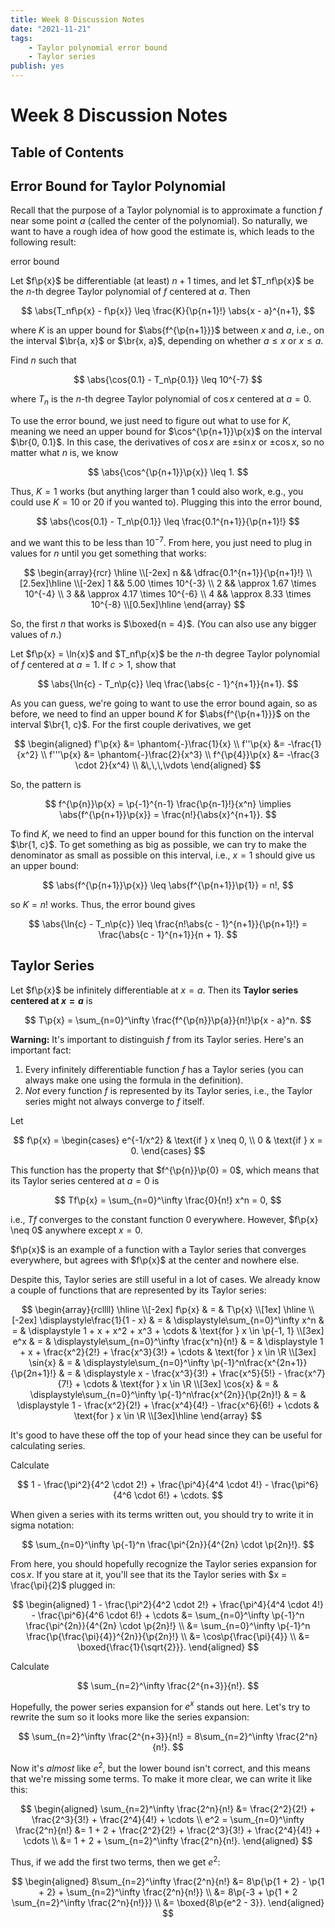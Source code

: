 ```yaml
---
title: Week 8 Discussion Notes
date: "2021-11-21"
tags:
    - Taylor polynomial error bound
    - Taylor series
publish: yes
---
```


# Week 8 Discussion Notes

## Table of Contents

## Error Bound for Taylor Polynomial

Recall that the purpose of a Taylor polynomial is to approximate a function $f$ near some point $a$ (called the center of the polynomial). So naturally, we want to have a rough idea of how good the estimate is, which leads to the following result:

<theorem> error bound

Let $f\p{x}$ be differentiable (at least) $n+1$ times, and let $T_nf\p{x}$ be the $n$-th degree Taylor polynomial of $f$ centered at $a$. Then

$$
\abs{T_nf\p{x} - f\p{x}} \leq \frac{K}{\p{n+1}!} \abs{x - a}^{n+1},
$$

where $K$ is an upper bound for $\abs{f^{\p{n+1}}}$ between $x$ and $a$, i.e., on the interval $\br{a, x}$ or $\br{x, a}$, depending on whether $a \leq x$ or $x \leq a$.

</theorem>

<example>

Find $n$ such that

$$
\abs{\cos{0.1} - T_n\p{0.1}} \leq 10^{-7}
$$

where $T_n$ is the $n$-th degree Taylor polynomial of $\cos{x}$ centered at $a = 0$.

</example>

<solution>

To use the error bound, we just need to figure out what to use for $K$, meaning we need an upper bound for $\cos^{\p{n+1}}\p{x}$ on the interval $\br{0, 0.1}$. In this case, the derivatives of $\cos{x}$ are $\pm\sin{x}$ or $\pm\cos{x}$, so no matter what $n$ is, we know

$$
\abs{\cos^{\p{n+1}}\p{x}} \leq 1.
$$

Thus, $K = 1$ works (but anything larger than $1$ could also work, e.g., you could use $K = 10$ or $20$ if you wanted to). Plugging this into the error bound,

$$
\abs{\cos{0.1} - T_n\p{0.1}} \leq \frac{0.1^{n+1}}{\p{n+1}!}
$$

and we want this to be less than $10^{-7}$. From here, you just need to plug in values for $n$ until you get something that works:

$$
\begin{array}{rcr}
    \hline \\[-2ex]
    n && \dfrac{0.1^{n+1}}{\p{n+1}!} \\[2.5ex]\hline \\[-2ex]
    1 && 5.00 \times 10^{-3} \\
    2 && \approx 1.67 \times 10^{-4} \\
    3 && \approx 4.17 \times 10^{-6} \\
    4 && \approx 8.33 \times 10^{-8} \\[0.5ex]\hline
\end{array}
$$

So, the first $n$ that works is $\boxed{n = 4}$. (You can also use any bigger values of $n$.)

</solution>

<example>

Let $f\p{x} = \ln{x}$ and $T_nf\p{x}$ be the $n$-th degree Taylor polynomial of $f$ centered at $a = 1$. If $c > 1$, show that

$$
\abs{\ln{c} - T_n\p{c}} \leq \frac{\abs{c - 1}^{n+1}}{n+1}.
$$

</example>

<solution>

As you can guess, we're going to want to use the error bound again, so as before, we need to find an upper bound $K$ for $\abs{f^{\p{n+1}}}$ on the interval $\br{1, c}$. For the first couple derivatives, we get

$$
\begin{aligned}
    f'\p{x} &= \phantom{-}\frac{1}{x} \\
    f''\p{x} &= -\frac{1}{x^2} \\
    f'''\p{x} &= \phantom{-}\frac{2}{x^3} \\
    f^{\p{4}}\p{x} &= -\frac{3 \cdot 2}{x^4} \\
    &\,\,\,\vdots
\end{aligned}
$$

So, the pattern is

$$
f^{\p{n}}\p{x} = \p{-1}^{n-1} \frac{\p{n-1}!}{x^n}
\implies \abs{f^{\p{n+1}}\p{x}} = \frac{n!}{\abs{x}^{n+1}}.
$$

To find $K$, we need to find an upper bound for this function on the interval $\br{1, c}$. To get something as big as possible, we can try to make the denominator as small as possible on this interval, i.e., $x = 1$ should give us an upper bound:

$$
\abs{f^{\p{n+1}}\p{x}}
    \leq \abs{f^{\p{n+1}}\p{1}}
    = n!,
$$

so $K = n!$ works. Thus, the error bound gives

$$
\abs{\ln{c} - T_n\p{c}}
    \leq \frac{n!\abs{c - 1}^{n+1}}{\p{n+1}!}
    = \frac{\abs{c - 1}^{n+1}}{n + 1}.
$$

</solution>

## Taylor Series

<definition>

Let $f\p{x}$ be infinitely differentiable at $x = a$. Then its **Taylor series centered at $x = a$** is

$$
T\p{x} = \sum_{n=0}^\infty \frac{f^{\p{n}}\p{a}}{n!}\p{x - a}^n.
$$

</definition>

**Warning:** It's important to distinguish $f$ from its Taylor series. Here's an important fact:

1. Every infinitely differentiable function $f$ has a Taylor series (you can always make one using the formula in the definition).
2. _Not_ every function $f$ is represented by its Taylor series, i.e., the Taylor series might not always converge to $f$ itself.

<example>

Let

$$
f\p{x}
    =   \begin{cases}
            e^{-1/x^2}  & \text{if } x \neq 0, \\
            0           & \text{if } x = 0.
        \end{cases}
$$

This function has the property that $f^{\p{n}}\p{0} = 0$, which means that its Taylor series centered at $a = 0$ is

$$
Tf\p{x} = \sum_{n=0}^\infty \frac{0}{n!} x^n = 0,
$$

i.e., $Tf$ converges to the constant function $0$ everywhere. However, $f\p{x} \neq 0$ anywhere except $x = 0$.

$f\p{x}$ is an example of a function with a Taylor series that converges everywhere, but agrees with $f\p{x}$ at the center and nowhere else.

</example>

Despite this, Taylor series are still useful in a lot of cases. We already know a couple of functions that are represented by its Taylor series:

$$
\begin{array}{rcllll}
    \hline \\[-2ex]
    f\p{x}
        & =
        & T\p{x} \\[1ex] \hline \\[-2ex]
    \displaystyle\frac{1}{1 - x}
        & =
        & \displaystyle\sum_{n=0}^\infty x^n
        & =
        & \displaystyle 1 + x + x^2 + x^3 + \cdots
        & \text{for } x \in \p{-1, 1} \\[3ex]
    e^x & =
        & \displaystyle\sum_{n=0}^\infty \frac{x^n}{n!}
        & =
        & \displaystyle 1 + x + \frac{x^2}{2!} + \frac{x^3}{3!} + \cdots
        & \text{for } x \in \R \\[3ex]
    \sin{x}
        & =
        & \displaystyle\sum_{n=0}^\infty \p{-1}^n\frac{x^{2n+1}}{\p{2n+1}!}
        & =
        & \displaystyle x - \frac{x^3}{3!} + \frac{x^5}{5!} - \frac{x^7}{7!} + \cdots
        & \text{for } x \in \R \\[3ex]
    \cos{x}
        & =
        & \displaystyle\sum_{n=0}^\infty \p{-1}^n\frac{x^{2n}}{\p{2n}!}
        & =
        & \displaystyle 1 - \frac{x^2}{2!} + \frac{x^4}{4!} - \frac{x^6}{6!} + \cdots
        & \text{for } x \in \R \\[3ex]\hline
\end{array}
$$

It's good to have these off the top of your head since they can be useful for calculating series.

<example>

Calculate

$$
1 - \frac{\pi^2}{4^2 \cdot 2!} + \frac{\pi^4}{4^4 \cdot 4!} - \frac{\pi^6}{4^6 \cdot 6!} + \cdots.
$$

</example>

<solution>

When given a series with its terms written out, you should try to write it in sigma notation:

$$
\sum_{n=0}^\infty \p{-1}^n \frac{\pi^{2n}}{4^{2n} \cdot \p{2n}!}.
$$

From here, you should hopefully recognize the Taylor series expansion for $\cos{x}$. If you stare at it, you'll see that its the Taylor series with $x = \frac{\pi}{2}$ plugged in:

$$
\begin{aligned}
    1 - \frac{\pi^2}{4^2 \cdot 2!} + \frac{\pi^4}{4^4 \cdot 4!} - \frac{\pi^6}{4^6 \cdot 6!} + \cdots
        &= \sum_{n=0}^\infty \p{-1}^n \frac{\pi^{2n}}{4^{2n} \cdot \p{2n}!} \\
        &= \sum_{n=0}^\infty \p{-1}^n \frac{\p{\frac{\pi}{4}}^{2n}}{\p{2n}!} \\
        &= \cos\p{\frac{\pi}{4}} \\
        &= \boxed{\frac{1}{\sqrt{2}}}.
\end{aligned}
$$

</solution>

<example>

Calculate

$$
\sum_{n=2}^\infty \frac{2^{n+3}}{n!}.
$$

</example>

<solution>

Hopefully, the power series expansion for $e^x$ stands out here. Let's try to rewrite the sum so it looks more like the series expansion:

$$
\sum_{n=2}^\infty \frac{2^{n+3}}{n!}
    = 8\sum_{n=2}^\infty \frac{2^n}{n!}.
$$

Now it's _almost_ like $e^2$, but the lower bound isn't correct, and this means that we're missing some terms. To make it more clear, we can write it like this:

$$
\begin{aligned}
    \sum_{n=2}^\infty \frac{2^n}{n!}
        &= \frac{2^2}{2!} + \frac{2^3}{3!} + \frac{2^4}{4!} + \cdots \\
    e^2
        = \sum_{n=0}^\infty \frac{2^n}{n!}
        &= 1 + 2 + \frac{2^2}{2!} + \frac{2^3}{3!} + \frac{2^4}{4!} + \cdots \\
        &= 1 + 2 + \sum_{n=2}^\infty \frac{2^n}{n!}.
\end{aligned}
$$

Thus, if we add the first two terms, then we get $e^2$:

$$
\begin{aligned}
    8\sum_{n=2}^\infty \frac{2^n}{n!}
        &= 8\p{\p{1 + 2} - \p{1 + 2} + \sum_{n=2}^\infty \frac{2^n}{n!}} \\
        &= 8\p{-3 + \p{1 + 2 \sum_{n=2}^\infty \frac{2^n}{n!}}} \\
        &= \boxed{8\p{e^2 - 3}}.
\end{aligned}
$$

</solution>
